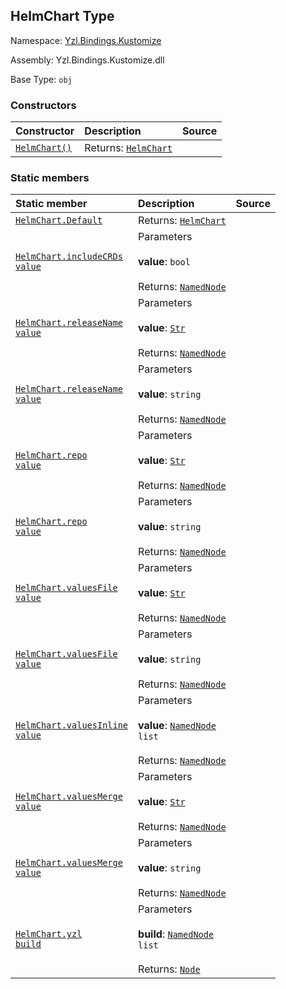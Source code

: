 ## HelmChart Type

Namespace: [Yzl.Bindings.Kustomize](https://queil.github.io/yzl/reference/yzl-bindings-kustomize)

Assembly: Yzl.Bindings.Kustomize.dll

Base Type: <code>obj</code>



### Constructors

Constructor | Description | Source
:--- | :--- | :---:
[<code><span>HelmChart<span>()</span></span></code>](#(+.ctor+)) | Returns: <code><a href="https://queil.github.io/yzl/reference/yzl-bindings-kustomize-helmchart">HelmChart</a></code><br /> | &#32;


### Static members

Static member | Description | Source
:--- | :--- | :---:
[<code><span>HelmChart.Default</span></code>](#Default) | Returns: <code><a href="https://queil.github.io/yzl/reference/yzl-bindings-kustomize-helmchart">HelmChart</a></code><br /> | &#32;
[<code><span>HelmChart.includeCRDs&#32;<span>value</span></span></code>](#includeCRDs) | Parameters<br /><br />**value**: <code>bool</code><br /><br />Returns: <code><a href="https://queil.github.io/yzl/reference/yzl-core-yzl-namednode">NamedNode</a></code><br /> | &#32;
[<code><span>HelmChart.releaseName&#32;<span>value</span></span></code>](#releaseName) | Parameters<br /><br />**value**: <code><a href="https://queil.github.io/yzl/reference/yzl-core-yzl-str">Str</a></code><br /><br />Returns: <code><a href="https://queil.github.io/yzl/reference/yzl-core-yzl-namednode">NamedNode</a></code><br /> | &#32;
[<code><span>HelmChart.releaseName&#32;<span>value</span></span></code>](#releaseName) | Parameters<br /><br />**value**: <code>string</code><br /><br />Returns: <code><a href="https://queil.github.io/yzl/reference/yzl-core-yzl-namednode">NamedNode</a></code><br /> | &#32;
[<code><span>HelmChart.repo&#32;<span>value</span></span></code>](#repo) | Parameters<br /><br />**value**: <code><a href="https://queil.github.io/yzl/reference/yzl-core-yzl-str">Str</a></code><br /><br />Returns: <code><a href="https://queil.github.io/yzl/reference/yzl-core-yzl-namednode">NamedNode</a></code><br /> | &#32;
[<code><span>HelmChart.repo&#32;<span>value</span></span></code>](#repo) | Parameters<br /><br />**value**: <code>string</code><br /><br />Returns: <code><a href="https://queil.github.io/yzl/reference/yzl-core-yzl-namednode">NamedNode</a></code><br /> | &#32;
[<code><span>HelmChart.valuesFile&#32;<span>value</span></span></code>](#valuesFile) | Parameters<br /><br />**value**: <code><a href="https://queil.github.io/yzl/reference/yzl-core-yzl-str">Str</a></code><br /><br />Returns: <code><a href="https://queil.github.io/yzl/reference/yzl-core-yzl-namednode">NamedNode</a></code><br /> | &#32;
[<code><span>HelmChart.valuesFile&#32;<span>value</span></span></code>](#valuesFile) | Parameters<br /><br />**value**: <code>string</code><br /><br />Returns: <code><a href="https://queil.github.io/yzl/reference/yzl-core-yzl-namednode">NamedNode</a></code><br /> | &#32;
[<code><span>HelmChart.valuesInline&#32;<span>value</span></span></code>](#valuesInline) | Parameters<br /><br />**value**: <code><span><a href="https://queil.github.io/yzl/reference/yzl-core-yzl-namednode">NamedNode</a>&#32;list</span></code><br /><br />Returns: <code><a href="https://queil.github.io/yzl/reference/yzl-core-yzl-namednode">NamedNode</a></code><br /> | &#32;
[<code><span>HelmChart.valuesMerge&#32;<span>value</span></span></code>](#valuesMerge) | Parameters<br /><br />**value**: <code><a href="https://queil.github.io/yzl/reference/yzl-core-yzl-str">Str</a></code><br /><br />Returns: <code><a href="https://queil.github.io/yzl/reference/yzl-core-yzl-namednode">NamedNode</a></code><br /> | &#32;
[<code><span>HelmChart.valuesMerge&#32;<span>value</span></span></code>](#valuesMerge) | Parameters<br /><br />**value**: <code>string</code><br /><br />Returns: <code><a href="https://queil.github.io/yzl/reference/yzl-core-yzl-namednode">NamedNode</a></code><br /> | &#32;
[<code><span>HelmChart.yzl&#32;<span>build</span></span></code>](#yzl) | Parameters<br /><br />**build**: <code><span><a href="https://queil.github.io/yzl/reference/yzl-core-yzl-namednode">NamedNode</a>&#32;list</span></code><br /><br />Returns: <code><a href="https://queil.github.io/yzl/reference/yzl-core-yzl-node">Node</a></code><br /> | &#32;



